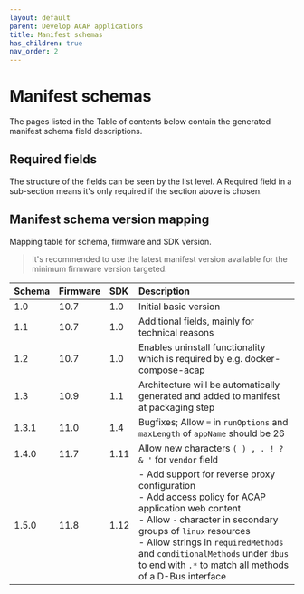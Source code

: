 ```yaml
---
layout: default
parent: Develop ACAP applications
title: Manifest schemas
has_children: true
nav_order: 2
---
```


# Manifest schemas

The pages listed in the Table of contents below contain the generated manifest
schema field descriptions.

## Required fields

The structure of the fields can be seen by the list level. A Required field in
a sub-section means it's only required if the section above is chosen.

## Manifest schema version mapping

Mapping table for schema, firmware and SDK version.

> It's recommended to use the latest manifest version available for the minimum
> firmware version targeted.

| Schema | Firmware | SDK  | Description |
| :----- | :------- | :--  | :---------- |
| 1.0    | 10.7     | 1.0  | Initial basic version |
| 1.1    | 10.7     | 1.0  | Additional fields, mainly for technical reasons |
| 1.2    | 10.7     | 1.0  | Enables uninstall functionality which is required by e.g. docker-compose-acap |
| 1.3    | 10.9     | 1.1  | Architecture will be automatically generated and added to manifest at packaging step |
| 1.3.1  | 11.0     | 1.4  | Bugfixes; Allow `=` in `runOptions` and `maxLength` of `appName` should be 26 |
| 1.4.0  | 11.7     | 1.11 | Allow new characters `( ) , . ! ? & '` for `vendor` field |
| 1.5.0  | 11.8     | 1.12 | - Add support for reverse proxy configuration<br> - Add access policy for ACAP application web content<br> - Allow `-` character in secondary groups of `linux` resources<br> - Allow strings in `requiredMethods` and `conditionalMethods` under `dbus` to end with `.*` to match all methods of a D-Bus interface |
